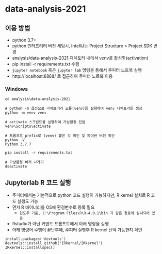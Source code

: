 # data-analysis-2021

## 이용 방법
- python 3.7+
- python 인터프리터 버전 세팅시, IntelliJ는 Project Structure > Project SDK 변경  
- analysis/data-analysis-2021 디렉토리 내에서 venv를 활성화(activation)
- pip install -r requirements.txt 수행
- `jupyter notebook` 혹은 `jupyter lab` 명령을 통해서 주피터 노트북 실행
- http://localhost:8888/ 로 접근하여 주피터 노트북 이용

### Windows
```shell
cd analysis\data-analysis-2021

# python -m 옵션으로 라이브러리 모듈(venv)를 실행하여 venv 디렉토리를 생성
python -m venv venv

# activate 스크립트를 실행하여 가상환경 진입
venv\Scripts\activate

# 프롬프트 prefix로 (venv) 붙은 것 확인 및 파이썬 버전 확인
python -V
Python 3.7.7

pip install -r requirements.txt

# 가상환경 빠져 나가기
deactivate
```

## Jupyterlab R 코드 실행
- 주피터에서는 기본적으로 python 코드 실행이 가능하지만, R kernel 설치로 R 코드 실행도 가능
- 먼저 R 바이너리를 OS에 환경변수로 등록 필요
  - `윈도우 기준, C:\Program Files\R\R-4.0.1\bin 과 같은 경로에 설치되어 있음`
- Rstudio가 아닌 커맨드 프롬프트에서 아래 명령을 실행
- 아래 명령어 수행이 끝난후에, 주피터 실행후 R kernel 선택 가능한지 확인
```shell
install.packages('devtools')
devtools::install_github('IRkernel/IRkernel')
IRkernel::installspec()
```